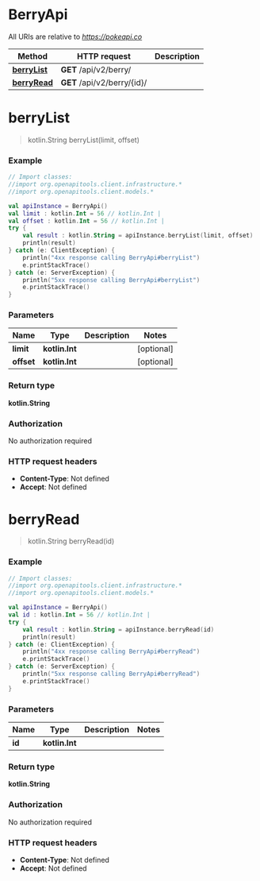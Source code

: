 # BerryApi

All URIs are relative to *https://pokeapi.co*

Method | HTTP request | Description
------------- | ------------- | -------------
[**berryList**](BerryApi.md#berryList) | **GET** /api/v2/berry/ | 
[**berryRead**](BerryApi.md#berryRead) | **GET** /api/v2/berry/{id}/ | 


<a name="berryList"></a>
# **berryList**
> kotlin.String berryList(limit, offset)



### Example
```kotlin
// Import classes:
//import org.openapitools.client.infrastructure.*
//import org.openapitools.client.models.*

val apiInstance = BerryApi()
val limit : kotlin.Int = 56 // kotlin.Int | 
val offset : kotlin.Int = 56 // kotlin.Int | 
try {
    val result : kotlin.String = apiInstance.berryList(limit, offset)
    println(result)
} catch (e: ClientException) {
    println("4xx response calling BerryApi#berryList")
    e.printStackTrace()
} catch (e: ServerException) {
    println("5xx response calling BerryApi#berryList")
    e.printStackTrace()
}
```

### Parameters

Name | Type | Description  | Notes
------------- | ------------- | ------------- | -------------
 **limit** | **kotlin.Int**|  | [optional]
 **offset** | **kotlin.Int**|  | [optional]

### Return type

**kotlin.String**

### Authorization

No authorization required

### HTTP request headers

 - **Content-Type**: Not defined
 - **Accept**: Not defined

<a name="berryRead"></a>
# **berryRead**
> kotlin.String berryRead(id)



### Example
```kotlin
// Import classes:
//import org.openapitools.client.infrastructure.*
//import org.openapitools.client.models.*

val apiInstance = BerryApi()
val id : kotlin.Int = 56 // kotlin.Int | 
try {
    val result : kotlin.String = apiInstance.berryRead(id)
    println(result)
} catch (e: ClientException) {
    println("4xx response calling BerryApi#berryRead")
    e.printStackTrace()
} catch (e: ServerException) {
    println("5xx response calling BerryApi#berryRead")
    e.printStackTrace()
}
```

### Parameters

Name | Type | Description  | Notes
------------- | ------------- | ------------- | -------------
 **id** | **kotlin.Int**|  |

### Return type

**kotlin.String**

### Authorization

No authorization required

### HTTP request headers

 - **Content-Type**: Not defined
 - **Accept**: Not defined

